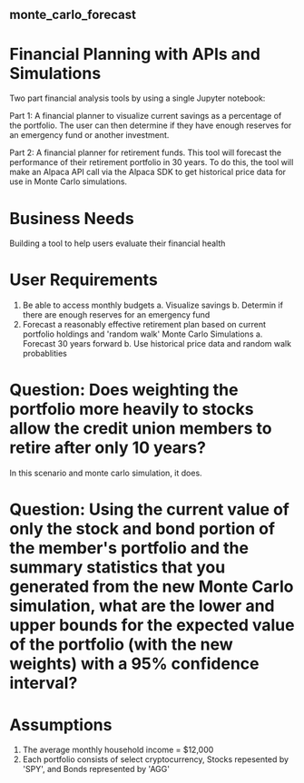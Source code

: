 ## monte_carlo_forecast

# Financial Planning with APIs and Simulations

Two part financial analysis tools by using a single Jupyter notebook:

Part 1: A financial planner to visualize current savings as a percentage of the portfolio. The user can then determine if they have enough reserves for an emergency fund or another investment.

Part 2: A financial planner for retirement funds. This tool will forecast the performance of their retirement portfolio in 30 years. To do this, the tool will make an Alpaca API call via the Alpaca SDK to get historical price data for use in Monte Carlo simulations.

# Business Needs
Building a tool to help users evaluate their financial health

# User Requirements
1. Be able to access monthly budgets
    a. Visualize savings
    b. Determin if there are enough reserves for an emergency fund
2. Forecast a reasonably effective retirement plan based on current portfolio holdings and 'random walk' Monte Carlo Simulations
    a. Forecast 30 years forward
    b. Use historical price data and random walk probablities

# Question: Does weighting the portfolio more heavily to stocks allow the credit union members to retire after only 10 years?
In this scenario and monte carlo simulation, it does.

# Question: Using the current value of only the stock and bond portion of the member's portfolio and the summary statistics that you generated from the new Monte Carlo simulation, what are the lower and upper bounds for the expected value of the portfolio (with the new weights) with a 95% confidence interval?

# Assumptions
1. The average monthly household income = $12,000
2. Each portfolio consists of select cryptocurrency, Stocks repesented by 'SPY', and Bonds represented by 'AGG'
